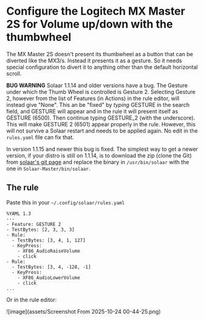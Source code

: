 # Configure the Logitech MX Master 2S for Volume up/down with the thumbwheel
The MX Master 2S doesn't present its thumbwheel as a button that can be diverted like the MX3/s.
Instead it presents it as a gesture. So it needs special configuration to divert it to anything other than the default horizontal scroll.

**BUG WARNING**
Solaar 1.1.14 and older versions have a bug. The Gesture under which the Thumb Wheel is controlled is Gesture 2. 
Selecting Gesture 2, however from the list of Features (in Actions) in the rule editor, will instead give "None". 
This an be "fixed" by *typing* GESTURE in the search field, and GESTURE will appear and in the rule it will present itself as GESTURE (6500). Then continue typing GESTURE_2 (with the underscore).
This will make GESTURE 2 (6501) appear properly in the rule. 
However, this will not survive a Solaar restart and needs to be applied again. 
No edit in the ```rules.yaml``` file can fix that.

In version 1.1.15 and newer this bug is fixed. The simplest way to get a newer version, if your distro is still on 1.1.14, is to download the zip (clone the Git) from [solaar's git page](https://github.com/pwr-Solaar/Solaar) and replace the binary in ```/usr/bin/solaar``` with the one in ```Solaar-Master/bin/solaar```.

## The rule
Paste this in your ```~/.config/solaar/rules.yaml```
~~~
%YAML 1.3
---
- Feature: GESTURE 2
- TestBytes: [2, 3, 3, 3]
- Rule:
  - TestBytes: [3, 4, 1, 127]
  - KeyPress:
    - XF86_AudioRaiseVolume
    - click
- Rule:
  - TestBytes: [3, 4, -128, -1]
  - KeyPress:
    - XF86_AudioLowerVolume
    - click
...
~~~

Or in the rule editor:

![image](assets/Screenshot From 2025-10-24 00-44-25.png)
